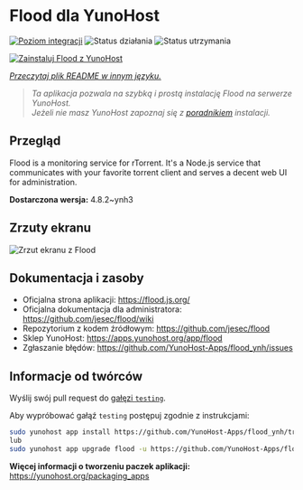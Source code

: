 <!--
To README zostało automatycznie wygenerowane przez <https://github.com/YunoHost/apps/tree/master/tools/readme_generator>
Nie powinno być ono edytowane ręcznie.
-->

# Flood dla YunoHost

[![Poziom integracji](https://apps.yunohost.org/badge/integration/flood)](https://ci-apps.yunohost.org/ci/apps/flood/)
![Status działania](https://apps.yunohost.org/badge/state/flood)
![Status utrzymania](https://apps.yunohost.org/badge/maintained/flood)

[![Zainstaluj Flood z YunoHost](https://install-app.yunohost.org/install-with-yunohost.svg)](https://install-app.yunohost.org/?app=flood)

*[Przeczytaj plik README w innym języku.](./ALL_README.md)*

> *Ta aplikacja pozwala na szybką i prostą instalację Flood na serwerze YunoHost.*  
> *Jeżeli nie masz YunoHost zapoznaj się z [poradnikiem](https://yunohost.org/install) instalacji.*

## Przegląd

Flood is a monitoring service for rTorrent. It's a Node.js service that communicates with your favorite torrent client and serves a decent web UI for administration.

**Dostarczona wersja:** 4.8.2~ynh3

## Zrzuty ekranu

![Zrzut ekranu z Flood](./doc/screenshots/screenshot.png)

## Dokumentacja i zasoby

- Oficjalna strona aplikacji: <https://flood.js.org/>
- Oficjalna dokumentacja dla administratora: <https://github.com/jesec/flood/wiki>
- Repozytorium z kodem źródłowym: <https://github.com/jesec/flood>
- Sklep YunoHost: <https://apps.yunohost.org/app/flood>
- Zgłaszanie błędów: <https://github.com/YunoHost-Apps/flood_ynh/issues>

## Informacje od twórców

Wyślij swój pull request do [gałęzi `testing`](https://github.com/YunoHost-Apps/flood_ynh/tree/testing).

Aby wypróbować gałąź `testing` postępuj zgodnie z instrukcjami:

```bash
sudo yunohost app install https://github.com/YunoHost-Apps/flood_ynh/tree/testing --debug
lub
sudo yunohost app upgrade flood -u https://github.com/YunoHost-Apps/flood_ynh/tree/testing --debug
```

**Więcej informacji o tworzeniu paczek aplikacji:** <https://yunohost.org/packaging_apps>
